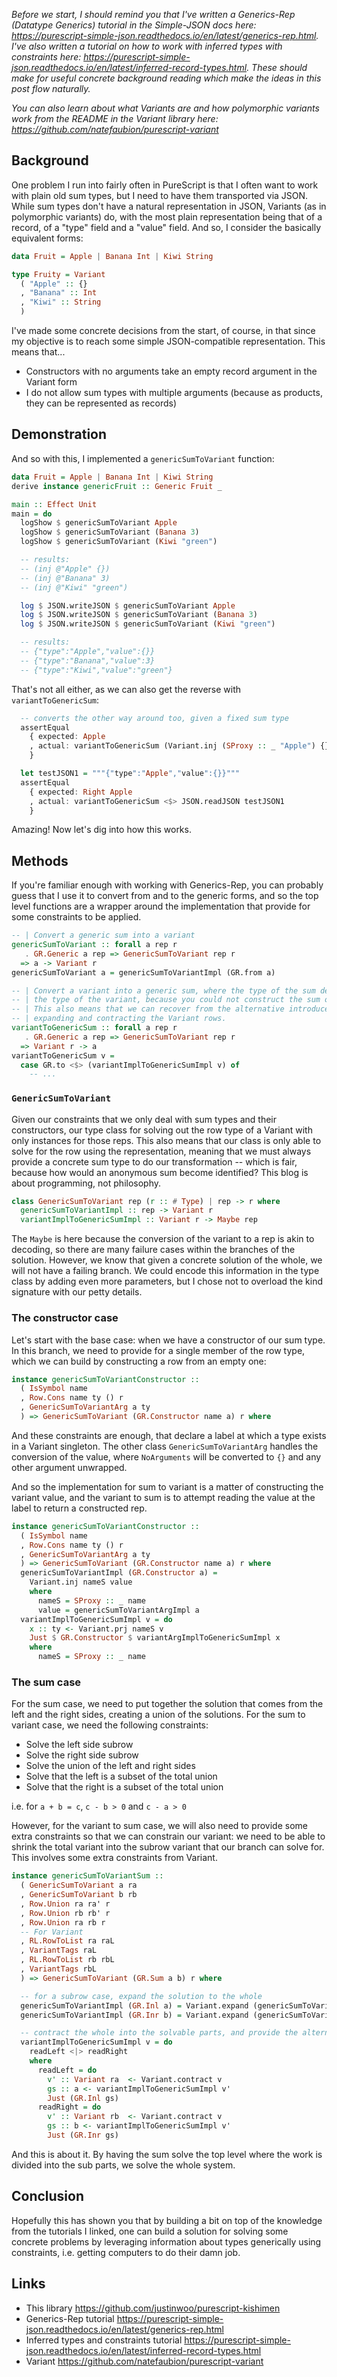 *Before we start, I should remind you that I've written a Generics-Rep (Datatype Generics) tutorial in the Simple-JSON docs here: <https://purescript-simple-json.readthedocs.io/en/latest/generics-rep.html>. I've also written a tutorial on how to work with inferred types with constraints here: <https://purescript-simple-json.readthedocs.io/en/latest/inferred-record-types.html>. These should make for useful concrete background reading which make the ideas in this post flow naturally.*

*You can also learn about what Variants are and how polymorphic variants work from the README in the Variant library here: <https://github.com/natefaubion/purescript-variant>*

## Background

One problem I run into fairly often in PureScript is that I often want to work with plain old sum types, but I need to have them transported via JSON. While sum types don't have a natural representation in JSON, Variants (as in polymorphic variants) do, with the most plain representation being that of a record, of a "type" field and a "value" field. And so, I consider the basically equivalent forms:

```hs
data Fruit = Apple | Banana Int | Kiwi String

type Fruity = Variant
  ( "Apple" :: {}
  , "Banana" :: Int
  , "Kiwi" :: String
  )
```

I've made some concrete decisions from the start, of course, in that since my objective is to reach some simple JSON-compatible representation. This means that...

* Constructors with no arguments take an empty record argument in the Variant form
* I do not allow sum types with multiple arguments (because as products, they can be represented as records)

## Demonstration

And so with this, I implemented a `genericSumToVariant` function:

```hs
data Fruit = Apple | Banana Int | Kiwi String
derive instance genericFruit :: Generic Fruit _

main :: Effect Unit
main = do
  logShow $ genericSumToVariant Apple
  logShow $ genericSumToVariant (Banana 3)
  logShow $ genericSumToVariant (Kiwi "green")

  -- results:
  -- (inj @"Apple" {})
  -- (inj @"Banana" 3)
  -- (inj @"Kiwi" "green")

  log $ JSON.writeJSON $ genericSumToVariant Apple
  log $ JSON.writeJSON $ genericSumToVariant (Banana 3)
  log $ JSON.writeJSON $ genericSumToVariant (Kiwi "green")

  -- results:
  -- {"type":"Apple","value":{}}
  -- {"type":"Banana","value":3}
  -- {"type":"Kiwi","value":"green"}
```

That's not all either, as we can also get the reverse with `variantToGenericSum`:

```hs
  -- converts the other way around too, given a fixed sum type
  assertEqual
    { expected: Apple
    , actual: variantToGenericSum (Variant.inj (SProxy :: _ "Apple") {})
    }

  let testJSON1 = """{"type":"Apple","value":{}}"""
  assertEqual
    { expected: Right Apple
    , actual: variantToGenericSum <$> JSON.readJSON testJSON1
    }
```

Amazing! Now let's dig into how this works.

## Methods

If you're familiar enough with working with Generics-Rep, you can probably guess that I use it to convert from and to the generic forms, and so the top level functions are a wrapper around the implementation that provide for some constraints to be applied.

```hs
-- | Convert a generic sum into a variant
genericSumToVariant :: forall a rep r
   . GR.Generic a rep => GenericSumToVariant rep r
  => a -> Variant r
genericSumToVariant a = genericSumToVariantImpl (GR.from a)

-- | Convert a variant into a generic sum, where the type of the sum determines
-- | the type of the variant, because you could not construct the sum otherwise.
-- | This also means that we can recover from the alternative introduced when
-- | expanding and contracting the Variant rows.
variantToGenericSum :: forall a rep r
   . GR.Generic a rep => GenericSumToVariant rep r
  => Variant r -> a
variantToGenericSum v =
  case GR.to <$> (variantImplToGenericSumImpl v) of
    -- ...
```

### `GenericSumToVariant`

Given our constraints that we only deal with sum types and their constructors, our type class for solving out the row type of a Variant with only instances for those reps. This also means that our class is only able to solve for the row using the representation, meaning that we must always provide a concrete sum type to do our transformation -- which is fair, because how would an anonymous sum become identified? This blog is about programming, not philosophy.

```hs
class GenericSumToVariant rep (r :: # Type) | rep -> r where
  genericSumToVariantImpl :: rep -> Variant r
  variantImplToGenericSumImpl :: Variant r -> Maybe rep
```

The `Maybe` is here because the conversion of the variant to a rep is akin to decoding, so there are many failure cases within the branches of the solution. However, we know that given a concrete solution of the whole, we will not have a failing branch. We could encode this information in the type class by adding even more parameters, but I chose not to overload the kind signature with our petty details.

### The constructor case

Let's start with the base case: when we have a constructor of our sum type. In this branch, we need to provide for a single member of the row type, which we can build by constructing a row from an empty one:

```hs
instance genericSumToVariantConstructor ::
  ( IsSymbol name
  , Row.Cons name ty () r
  , GenericSumToVariantArg a ty
  ) => GenericSumToVariant (GR.Constructor name a) r where
```

And these constraints are enough, that declare a label at which a type exists in a Variant singleton. The other class `GenericSumToVariantArg` handles the conversion of the value, where `NoArguments` will be converted to `{}` and any other argument unwrapped.

And so the implementation for sum to variant is a matter of constructing the variant value, and the variant to sum is to attempt reading the value at the label to return a constructed rep.

```hs
instance genericSumToVariantConstructor ::
  ( IsSymbol name
  , Row.Cons name ty () r
  , GenericSumToVariantArg a ty
  ) => GenericSumToVariant (GR.Constructor name a) r where
  genericSumToVariantImpl (GR.Constructor a) =
    Variant.inj nameS value
    where
      nameS = SProxy :: _ name
      value = genericSumToVariantArgImpl a
  variantImplToGenericSumImpl v = do
    x :: ty <- Variant.prj nameS v
    Just $ GR.Constructor $ variantArgImplToGenericSumImpl x
    where
      nameS = SProxy :: _ name
```

### The sum case

For the sum case, we need to put together the solution that comes from the left and the right sides, creating a union of the solutions. For the sum to variant case, we need the following constraints:

* Solve the left side subrow
* Solve the right side subrow
* Solve the union of the left and right sides
* Solve that the left is a subset of the total union
* Solve that the right is a subset of the total union

i.e. for `a + b = c`, `c - b > 0` and `c - a > 0`

However, for the variant to sum case, we will also need to provide some extra constraints so that we can constrain our variant: we need to be able to shrink the total variant into the subrow variant that our branch can solve for. This involves some extra constraints from Variant.

```hs
instance genericSumToVariantSum ::
  ( GenericSumToVariant a ra
  , GenericSumToVariant b rb
  , Row.Union ra ra' r
  , Row.Union rb rb' r
  , Row.Union ra rb r
  -- For Variant
  , RL.RowToList ra raL
  , VariantTags raL
  , RL.RowToList rb rbL
  , VariantTags rbL
  ) => GenericSumToVariant (GR.Sum a b) r where

  -- for a subrow case, expand the solution to the whole
  genericSumToVariantImpl (GR.Inl a) = Variant.expand (genericSumToVariantImpl a :: Variant ra)
  genericSumToVariantImpl (GR.Inr b) = Variant.expand (genericSumToVariantImpl b :: Variant rb)

  -- contract the whole into the solvable parts, and provide the alternative of the two
  variantImplToGenericSumImpl v = do
    readLeft <|> readRight
    where
      readLeft = do
        v' :: Variant ra  <- Variant.contract v
        gs :: a <- variantImplToGenericSumImpl v'
        Just (GR.Inl gs)
      readRight = do
        v' :: Variant rb  <- Variant.contract v
        gs :: b <- variantImplToGenericSumImpl v'
        Just (GR.Inr gs)
```

And this is about it. By having the sum solve the top level where the work is divided into the sub parts, we solve the whole system.

## Conclusion

Hopefully this has shown you that by building a bit on top of the knowledge from the tutorials I linked, one can build a solution for solving some concrete problems by leveraging information about types generically using constraints, i.e. getting computers to do their damn job.

## Links

* This library <https://github.com/justinwoo/purescript-kishimen>
* Generics-Rep tutorial <https://purescript-simple-json.readthedocs.io/en/latest/generics-rep.html>
* Inferred types and constraints tutorial <https://purescript-simple-json.readthedocs.io/en/latest/inferred-record-types.html>
* Variant <https://github.com/natefaubion/purescript-variant>